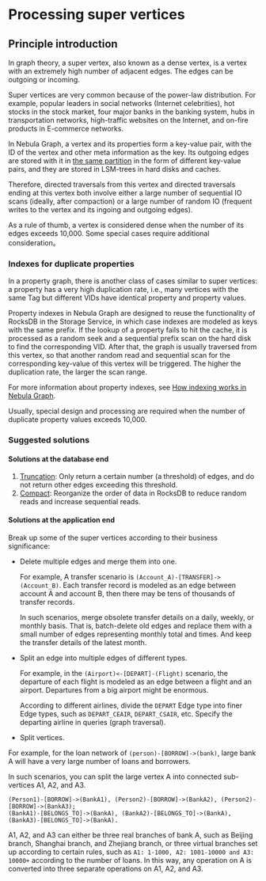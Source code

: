 # Processing super vertices

## Principle introduction

In graph theory, a super vertex, also known as a dense vertex, is a vertex with an extremely high number of adjacent edges. The edges can be outgoing or incoming.

Super vertices are very common because of the power-law distribution. For example, popular leaders in social networks (Internet celebrities), hot stocks in the stock market, four major banks in the banking system, hubs in transportation networks, high-traffic websites on the Internet, and on-fire products in E-commerce networks.

In Nebula Graph, a vertex and its properties form a key-value pair, with the ID of the vertex and other meta information as the key. Its outgoing edges are stored with it in [the same partition](../1.introduction/3.nebula-graph-architecture/4.storage-service.md) in the form of different key-value pairs, and they are stored in LSM-trees in hard disks and caches.

Therefore, directed traversals from this vertex and directed traversals ending at this vertex both involve either a large number of sequential IO scans (ideally, after compaction) or a large number of random IO (frequent writes to the vertex and its ingoing and outgoing edges).

As a rule of thumb, a vertex is considered dense when the number of its edges exceeds 10,000. Some special cases require additional consideration。

### Indexes for duplicate properties

In a property graph, there is another class of cases similar to super vertices: a property has a very high duplication rate, i.e., many vertices with the same Tag but different VIDs have identical property and property values.

Property indexes in Nebula Graph are designed to reuse the functionality of RocksDB in the Storage Service, in which case indexes are modeled as keys with the same prefix. If the lookup of a property fails to hit the cache, it is processed as a random seek and a sequential prefix scan on the hard disk to find the corresponding VID. After that, the graph is usually traversed from this vertex, so that another random read and sequential scan for the corresponding key-value of this vertex will be triggered. The higher the duplication rate, the larger the scan range.

For more information about property indexes, see [How indexing works in Nebula Graph](https://nebula-graph.io/posts/how-indexing-works-in-nebula-graph/).

Usually, special design and processing are required when the number of duplicate property values exceeds 10,000.

### Suggested solutions

#### Solutions at the database end

1. [Truncation](../5.configurations-and-logs/1.configurations/4.storage-config.md): Only return a certain number (a threshold) of edges, and do not return other edges exceeding this threshold.
2. [Compact](../8.service-tuning/compaction.md): Reorganize the order of data in RocksDB to reduce random reads and increase sequential reads.

#### Solutions at the application end

Break up some of the super vertices according to their business significance:

- Delete multiple edges and merge them into one.

  For example, A transfer scenario is `(Account_A)-[TRANSFER]->(Account_B)`. Each transfer record is modeled as an edge between account A and account B, then there may be tens of thousands of transfer records.

  In such scenarios, merge obsolete transfer details on a daily, weekly, or monthly basis. That is, batch-delete old edges and replace them with a small number of edges representing monthly total and times. And keep the transfer details of the latest month.

- Split an edge into multiple edges of different types.

  For example, in the `(Airport)<-[DEPART]-(Flight)` scenario, the departure of each flight is modeled as an edge between a flight and an airport. Departures from a big airport might be enormous.

  According to different airlines, divide the `DEPART` Edge type into finer Edge types, such as `DEPART_CEAIR`, `DEPART_CSAIR`, etc. Specify the departing airline in queries (graph traversal).

- Split vertices.

For example, for the loan network of `(person)-[BORROW]->(bank)`, large bank A will have a very large number of loans and borrowers.

In such scenarios, you can split the large vertex A into connected sub-vertices A1, A2, and A3.

```text
(Person1)-[BORROW]->(BankA1), (Person2)-[BORROW]->(BankA2), (Person2)-[BORROW]->(BankA3);
(BankA1)-[BELONGS_TO]->(BankA), (BankA2)-[BELONGS_TO]->(BankA), (BankA3)-[BELONGS_TO]->(BankA).
```

A1, A2, and A3 can either be three real branches of bank A, such as Beijing branch, Shanghai branch, and Zhejiang branch, or three virtual branches set up according to certain rules, such as `A1: 1-1000, A2: 1001-10000 and A3: 10000+` according to the number of loans. In this way, any operation on A is converted into three separate operations on A1, A2, and A3.